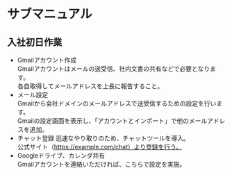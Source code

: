 # サブマニュアル
## 入社初日作業  
- Gmailアカウント作成  
Gmailアカウントはメールの送受信、社内文書の共有などで必要となります。  
各自取得してメールアドレスを上長に報告すること。  
- メール設定  
Gmailから会社ドメインのメールアドレスで送受信するための設定を行います。  
Gmailの設定画面を表示し、「アカウントとインポート」で他のメールアドレスを追加。  
- チャット登録
迅速なやり取りのため、チャットツールを導入。  
公式サイト（https://example.com/chat）より登録を行う。  
- Googleドライブ、カレンダ共有  
Gmailアカウントを連絡いただければ、こちらで設定を実施。  
